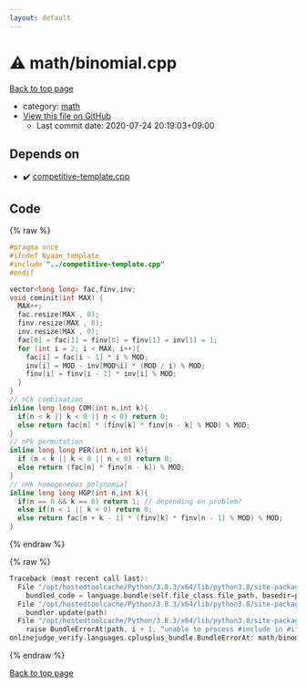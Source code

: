```yaml
---
layout: default
---
```


<!-- mathjax config similar to math.stackexchange -->
<script type="text/javascript" async
  src="https://cdnjs.cloudflare.com/ajax/libs/mathjax/2.7.5/MathJax.js?config=TeX-MML-AM_CHTML">
</script>
<script type="text/x-mathjax-config">
  MathJax.Hub.Config({
    TeX: { equationNumbers: { autoNumber: "AMS" }},
    tex2jax: {
      inlineMath: [ ['$','$'] ],
      processEscapes: true
    },
    "HTML-CSS": { matchFontHeight: false },
    displayAlign: "left",
    displayIndent: "2em"
  });
</script>

<script type="text/javascript" src="https://cdnjs.cloudflare.com/ajax/libs/jquery/3.4.1/jquery.min.js"></script>
<script src="https://cdn.jsdelivr.net/npm/jquery-balloon-js@1.1.2/jquery.balloon.min.js" integrity="sha256-ZEYs9VrgAeNuPvs15E39OsyOJaIkXEEt10fzxJ20+2I=" crossorigin="anonymous"></script>
<script type="text/javascript" src="../../assets/js/copy-button.js"></script>
<link rel="stylesheet" href="../../assets/css/copy-button.css" />


# :warning: math/binomial.cpp

<a href="../../index.html">Back to top page</a>

* category: <a href="../../index.html#7e676e9e663beb40fd133f5ee24487c2">math</a>
* <a href="{{ site.github.repository_url }}/blob/master/math/binomial.cpp">View this file on GitHub</a>
    - Last commit date: 2020-07-24 20:19:03+09:00




## Depends on

* :heavy_check_mark: <a href="../competitive-template.cpp.html">competitive-template.cpp</a>


## Code

<a id="unbundled"></a>
{% raw %}
```cpp
#pragma once
#ifndef Nyaan_template
#include "../competitive-template.cpp"
#endif

vector<long long> fac,finv,inv;
void cominit(int MAX) {
  MAX++;
  fac.resize(MAX , 0);
  finv.resize(MAX , 0);
  inv.resize(MAX , 0);
  fac[0] = fac[1] = finv[0] = finv[1] = inv[1] = 1;
  for (int i = 2; i < MAX; i++){
    fac[i] = fac[i - 1] * i % MOD;
    inv[i] = MOD - inv[MOD%i] * (MOD / i) % MOD;
    finv[i] = finv[i - 1] * inv[i] % MOD;
  }
}
// nCk combination 
inline long long COM(int n,int k){
  if(n < k || k < 0 || n < 0) return 0;
  else return fac[n] * (finv[k] * finv[n - k] % MOD) % MOD;
}
// nPk permutation
inline long long PER(int n,int k){
  if (n < k || k < 0 || n < 0) return 0;
  else return (fac[n] * finv[n - k]) % MOD;
}
// nHk homogeneous polynomial
inline long long HGP(int n,int k){
  if(n == 0 && k == 0) return 1; // depending on problem?
  else if(n < 1 || k < 0) return 0;
  else return fac[n + k - 1] * (finv[k] * finv[n - 1] % MOD) % MOD;
}
```
{% endraw %}

<a id="bundled"></a>
{% raw %}
```cpp
Traceback (most recent call last):
  File "/opt/hostedtoolcache/Python/3.8.3/x64/lib/python3.8/site-packages/onlinejudge_verify/docs.py", line 349, in write_contents
    bundled_code = language.bundle(self.file_class.file_path, basedir=pathlib.Path.cwd())
  File "/opt/hostedtoolcache/Python/3.8.3/x64/lib/python3.8/site-packages/onlinejudge_verify/languages/cplusplus.py", line 185, in bundle
    bundler.update(path)
  File "/opt/hostedtoolcache/Python/3.8.3/x64/lib/python3.8/site-packages/onlinejudge_verify/languages/cplusplus_bundle.py", line 306, in update
    raise BundleErrorAt(path, i + 1, "unable to process #include in #if / #ifdef / #ifndef other than include guards")
onlinejudge_verify.languages.cplusplus_bundle.BundleErrorAt: math/binomial.cpp: line 3: unable to process #include in #if / #ifdef / #ifndef other than include guards

```
{% endraw %}

<a href="../../index.html">Back to top page</a>

